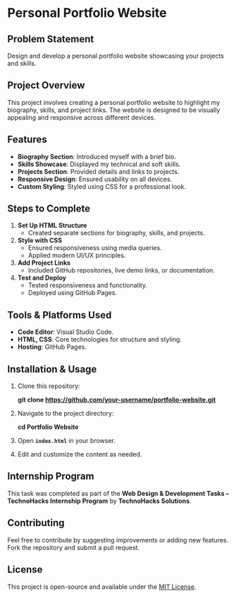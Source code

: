 # Personal Portfolio Website

## Problem Statement
Design and develop a personal portfolio website showcasing your projects and skills.

## Project Overview
This project involves creating a personal portfolio website to highlight my biography, skills, and project links. The website is designed to be visually appealing and responsive across different devices.

## Features
- **Biography Section**: Introduced myself with a brief bio.
- **Skills Showcase**: Displayed my technical and soft skills.
- **Projects Section**: Provided details and links to projects.
- **Responsive Design**: Ensured usability on all devices.
- **Custom Styling**: Styled using CSS for a professional look.

## Steps to Complete
1. **Set Up HTML Structure**
   - Created separate sections for biography, skills, and projects.
2. **Style with CSS**
   - Ensured responsiveness using media queries.
   - Applied modern UI/UX principles.
3. **Add Project Links**
   - Included GitHub repositories, live demo links, or documentation.
4. **Test and Deploy**
   - Tested responsiveness and functionality.
   - Deployed using GitHub Pages.

## Tools & Platforms Used
- **Code Editor**: Visual Studio Code.
- **HTML, CSS**: Core technologies for structure and styling.
- **Hosting**: GitHub Pages.

## Installation & Usage
1. Clone this repository:
   
   **git clone https://github.com/your-username/portfolio-website.git**
  
2. Navigate to the project directory:
   
   **cd Portfolio Website**
  
3. Open **`index.html`** in your browser.
4. Edit and customize the content as needed.

## Internship Program
This task was completed as part of the **Web Design & Development Tasks – TechnoHacks Internship Program** by **TechnoHacks Solutions**.

## Contributing
Feel free to contribute by suggesting improvements or adding new features. Fork the repository and submit a pull request.

## License
This project is open-source and available under the [MIT License](LICENSE).


